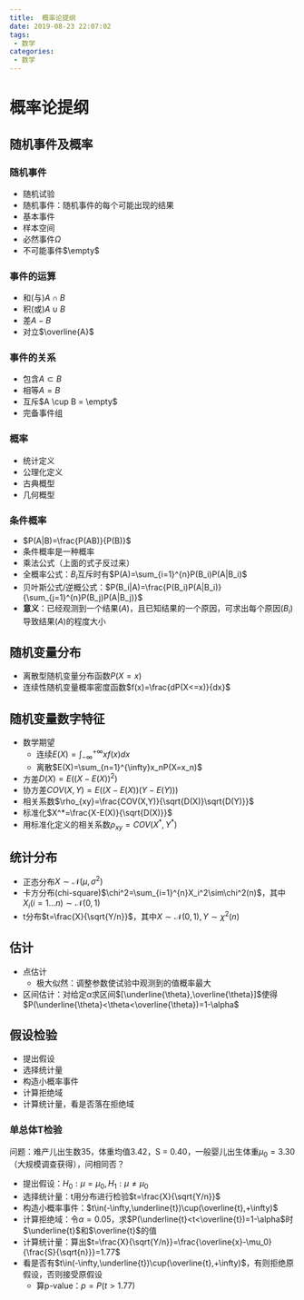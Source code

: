 ```yaml
---
title:  概率论提纲
date: 2019-08-23 22:07:02
tags: 
 - 数学
categories: 
 - 数学
---
```

# 概率论提纲

## 随机事件及概率

### 随机事件

* 随机试验
* 随机事件：随机事件的每个可能出现的结果
* 基本事件
* 样本空间
* 必然事件$\Omega$
* 不可能事件$\empty$

### 事件的运算

* 和(与)$A \cap B$
* 积(或)$A \cup B$
* 差$A - B$
* 对立$\overline{A}$

### 事件的关系

* 包含$A \subset B$
* 相等$A = B$
* 互斥$A \cup B = \empty$
* 完备事件组

### 概率

* 统计定义
* 公理化定义
* 古典概型
* 几何概型

### 条件概率

* $P(A|B)=\frac{P(AB)}{P(B)}$
* 条件概率是一种概率
* 乘法公式（上面的式子反过来）
* 全概率公式：$B_i$互斥时有$P(A)=\sum_{i=1}^{n}P(B_i)P(A|B_i)$
* 贝叶斯公式/逆概公式：$P(B_i|A)=\frac{P(B_i)P(A|B_i)}{\sum_{j=1}^{n}P(B_j)P(A|B_j)}$
* **意义**：已经观测到一个结果($A$)，且已知结果的一个原因，可求出每个原因($B_i$)导致结果($A$)的程度大小

## 随机变量分布

* 离散型随机变量分布函数$P(X=x)$
* 连续性随机变量概率密度函数$f(x)=\frac{dP(X<=x)}{dx}$

## 随机变量数字特征

* 数学期望
  * 连续$E(X)=\int_{-\infty}^{+\infty}xf(x)dx$
  * 离散$E(X)=\sum_{n=1}^{\infty}x_nP(X=x_n)$
* 方差$D(X)=E((X-E(X))^2)$
* 协方差$COV(X,Y)=E((X-E(X))(Y-E(Y)))$
* 相关系数$\rho_{xy}=\frac{COV(X,Y)}{\sqrt{D(X)}\sqrt{D(Y)}}$
* 标准化$X^*=\frac{X-E(X)}{\sqrt{D(X)}}$
* 用标准化定义的相关系数$\rho_{xy}=COV(X^*,Y^*)$

## 统计分布

* 正态分布$X\sim\mathcal{N}(\mu,\sigma^2)$
* 卡方分布(chi-square)$\chi^2=\sum_{i=1}^{n}X_i^2\sim\chi^2(n)$，其中$X_i(i=1\dots n)\sim\mathcal{N}(0,1)$
* t分布$t=\frac{X}{\sqrt{Y/n}}$，其中$X\sim\mathcal{N}(0,1),Y\sim\chi^2(n)$

## 估计

* 点估计
  * 极大似然：调整参数使试验中观测到的值概率最大
* 区间估计：对给定$\alpha$求区间$[\underline{\theta},\overline{\theta}]$使得$P(\underline{\theta}<\theta<\overline{\theta})=1-\alpha$

## 假设检验

* 提出假设
* 选择统计量
* 构造小概率事件
* 计算拒绝域
* 计算统计量，看是否落在拒绝域

### 单总体T检验

问题：难产儿出生数35，体重均值3.42，S = 0.40，一般婴儿出生体重$\mu_0=3.30$（大规模调查获得），问相同否？

* 提出假设：$H_0:\mu=\mu_0,H_1:\mu\neq\mu_0$
* 选择统计量：t用分布进行检验$t=\frac{X}{\sqrt{Y/n}}$
* 构造小概率事件：$t\in(-\infty,\underline{t})\cup(\overline{t},+\infty)$
* 计算拒绝域：令$\alpha=0.05$，求$P(\underline{t}<t<\overline{t})=1-\alpha$时$\underline{t}$和$\overline{t}$的值
* 计算统计量：算出$t=\frac{X}{\sqrt{Y/n}}=\frac{\overline{x}-\mu_0}{\frac{S}{\sqrt{n}}}=1.77$
* 看是否有$t\in(-\infty,\underline{t})\cup(\overline{t},+\infty)$，有则拒绝原假设，否则接受原假设
  * 算p-value：$p=P(t>1.77)$
